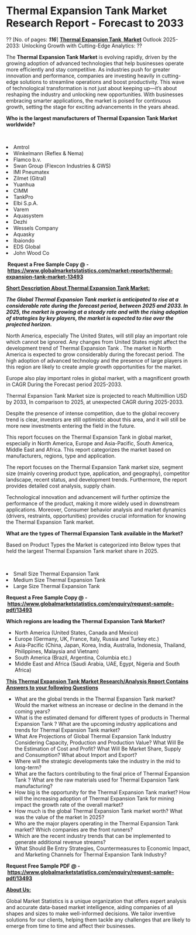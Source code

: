 <H1>Thermal Expansion Tank Market Research Report - Forecast to 2033</H1><p>?? [No. of pages:&nbsp;<strong><em>116</em></strong>]&nbsp;<strong><a href="https://www.globalmarketstatistics.com/market-reports/thermal-expansion-tank-market-13493">Thermal Expansion Tank &nbsp;Market</a></strong>&nbsp;Outlook 2025-2033: Unlocking Growth with Cutting-Edge Analytics: ??</p><p>The <strong>Thermal Expansion Tank Market</strong> is evolving rapidly, driven by the growing adoption of advanced technologies that help businesses operate more efficiently and stay competitive. As industries push for greater innovation and performance, companies are investing heavily in cutting-edge solutions to streamline operations and boost productivity. This wave of technological transformation is not just about keeping up&mdash;it&rsquo;s about reshaping the industry and unlocking new opportunities. With businesses embracing smarter applications, the market is poised for continuous growth, setting the stage for exciting advancements in the years ahead.</p><p><strong>Who is the largest manufacturers of Thermal Expansion Tank Market worldwide?</strong></p><p>&nbsp;<li>Amtrol<li> Winkelmann (Reflex & Nema)<li> Flamco b.v.<li> Swan Group (Flexcon Industries & GWS)<li> IMI Pneumatex<li> Zilmet (Gitral)<li> Yuanhua<li> CIMM<li> TankPro<li> Elbi S.p.A.<li> Varem<li> Aquasystem<li> Dezhi<li> Wessels Company<li> Aquasky<li> Ibaiondo<li> EDS Global<li> John Wood Co</p><p>&nbsp;<strong>Request a Free Sample Copy @ -&nbsp;<a href="https://www.globalmarketstatistics.com/market-reports/thermal-expansion-tank-market-13493">https://www.globalmarketstatistics.com/market-reports/thermal-expansion-tank-market-13493</a></strong></p><p><strong><u>Short Description About Thermal Expansion Tank Market:</u></strong></p><p><strong><em>The Global Thermal Expansion Tank market is anticipated to rise at a considerable rate during the forecast period, between 2025 and 2033. In 2025, the market is growing at a steady rate and with the rising adoption of strategies by key players, the market is expected to rise over the projected horizon.</em></strong></p><p>North America, especially The United States, will still play an important role which cannot be ignored. Any changes from United States might affect the development trend of Thermal Expansion Tank . The market in North America is expected to grow considerably during the forecast period. The high adoption of advanced technology and the presence of large players in this region are likely to create ample growth opportunities for the market.</p><p>Europe also play important roles in global market, with a magnificent growth in CAGR During the Forecast period 2025-2033.</p><p>Thermal Expansion Tank Market size is projected to reach Multimillion USD by 2033, In comparison to 2025, at unexpected CAGR during 2025-2033.</p><p>Despite the presence of intense competition, due to the global recovery trend is clear, investors are still optimistic about this area, and it will still be more new investments entering the field in the future.</p><p>This report focuses on the Thermal Expansion Tank in global market, especially in North America, Europe and Asia-Pacific, South America, Middle East and Africa. This report categorizes the market based on manufacturers, regions, type and application.</p><p>The report focuses on the Thermal Expansion Tank market size, segment size (mainly covering product type, application, and geography), competitor landscape, recent status, and development trends. Furthermore, the report provides detailed cost analysis, supply chain.</p><p>Technological innovation and advancement will further optimize the performance of the product, making it more widely used in downstream applications. Moreover, Consumer behavior analysis and market dynamics (drivers, restraints, opportunities) provides crucial information for knowing the Thermal Expansion Tank market.</p><p><strong>What are the types of Thermal Expansion Tank available in the Market?</strong></p><p>Based on Product Types the Market is categorized into Below types that held the largest Thermal Expansion Tank market share in 2025.</p><p>&nbsp;<li>Small Size Thermal Expansion Tank<li> Medium Size Thermal Expansion Tank<li> Large Size Thermal Expansion Tank&nbsp;</p><p><strong>Request a Free Sample Copy @ -&nbsp;<a href="https://www.globalmarketstatistics.com/enquiry/request-sample-pdf/13493">https://www.globalmarketstatistics.com/enquiry/request-sample-pdf/13493</a></strong></p><p><strong>Which regions are leading the Thermal Expansion Tank Market?</strong></p><ul><li>North America (United States, Canada and Mexico)</li><li>Europe (Germany, UK, France, Italy, Russia and Turkey etc.)</li><li>Asia-Pacific (China, Japan, Korea, India, Australia, Indonesia, Thailand, Philippines, Malaysia and Vietnam)</li><li>South America (Brazil, Argentina, Columbia etc.)</li><li>Middle East and Africa (Saudi Arabia, UAE, Egypt, Nigeria and South Africa)</li></ul><p><strong><u>This Thermal Expansion Tank Market Research/Analysis Report Contains Answers to your following Questions</u></strong></p><ul><li>What are the global trends in the Thermal Expansion Tank market? Would the market witness an increase or decline in the demand in the coming years?</li><li>What is the estimated demand for different types of products in Thermal Expansion Tank ? What are the upcoming industry applications and trends for Thermal Expansion Tank market?</li><li>What Are Projections of Global Thermal Expansion Tank Industry Considering Capacity, Production and Production Value? What Will Be the Estimation of Cost and Profit? What Will Be Market Share, Supply and Consumption? What about Import and Export?</li><li>Where will the strategic developments take the industry in the mid to long-term?</li><li>What are the factors contributing to the final price of Thermal Expansion Tank ? What are the raw materials used for Thermal Expansion Tank manufacturing?</li><li>How big is the opportunity for the Thermal Expansion Tank market? How will the increasing adoption of Thermal Expansion Tank for mining impact the growth rate of the overall market?</li><li>How much is the global Thermal Expansion Tank market worth? What was the value of the market In 2025?</li><li>Who are the major players operating in the Thermal Expansion Tank market? Which companies are the front runners?</li><li>Which are the recent industry trends that can be implemented to generate additional revenue streams?</li><li>What Should Be Entry Strategies, Countermeasures to Economic Impact, and Marketing Channels for Thermal Expansion Tank Industry?</li></ul><p><strong>Request Free Sample PDF @ -&nbsp;<a href="https://www.globalmarketstatistics.com/enquiry/request-sample-pdf/13493">https://www.globalmarketstatistics.com/enquiry/request-sample-pdf/13493</a></strong></p><p><strong><u>About Us:</u></strong></p><p>Global Market Statistics&nbsp;is a unique organization that offers expert analysis and accurate data-based market intelligence, aiding companies of all shapes and sizes to make well-informed decisions. We tailor inventive solutions for our clients, helping them tackle any challenges that are likely to emerge from time to time and affect their businesses.</p>
